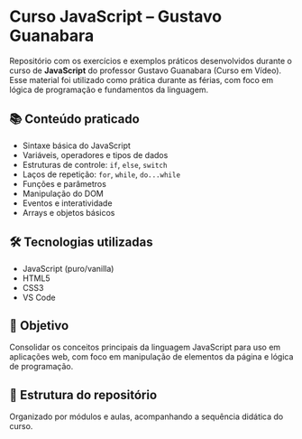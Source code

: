 # Curso JavaScript – Gustavo Guanabara

Repositório com os exercícios e exemplos práticos desenvolvidos durante o curso de **JavaScript** do professor Gustavo Guanabara (Curso em Vídeo).  
Esse material foi utilizado como prática durante as férias, com foco em lógica de programação e fundamentos da linguagem.

## 📚 Conteúdo praticado

- Sintaxe básica do JavaScript
- Variáveis, operadores e tipos de dados
- Estruturas de controle: `if`, `else`, `switch`
- Laços de repetição: `for`, `while`, `do...while`
- Funções e parâmetros
- Manipulação do DOM
- Eventos e interatividade
- Arrays e objetos básicos

## 🛠 Tecnologias utilizadas

- JavaScript (puro/vanilla)
- HTML5
- CSS3
- VS Code

## 🎯 Objetivo

Consolidar os conceitos principais da linguagem JavaScript para uso em aplicações web, com foco em manipulação de elementos da página e lógica de programação.

## 📁 Estrutura do repositório

Organizado por módulos e aulas, acompanhando a sequência didática do curso.
